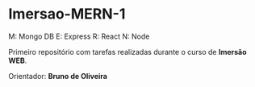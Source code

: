 # Imersao-MERN-1
M: Mongo DB
E: Express
R: React
N: Node

Primeiro repositório com tarefas realizadas durante o curso de **Imersão WEB**.

Orientador: **Bruno de Oliveira**
